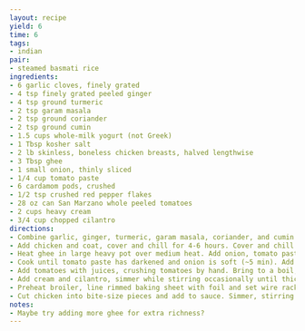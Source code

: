 ```yaml
---
layout: recipe
yield: 6
time: 6
tags:
- indian
pair:
- steamed basmati rice
ingredients:
- 6 garlic cloves, finely grated
- 4 tsp finely grated peeled ginger
- 4 tsp ground turmeric
- 2 tsp garam masala
- 2 tsp ground coriander
- 2 tsp ground cumin
- 1.5 cups whole-milk yogurt (not Greek)
- 1 Tbsp kosher salt
- 2 lb skinless, boneless chicken breasts, halved lengthwise
- 3 Tbsp ghee
- 1 small onion, thinly sliced
- 1/4 cup tomato paste
- 6 cardamom pods, crushed
- 1/2 tsp crushed red pepper flakes
- 28 oz can San Marzano whole peeled tomatoes
- 2 cups heavy cream
- 3/4 cup chopped cilantro
directions:
- Combine garlic, ginger, turmeric, garam masala, coriander, and cumin in a small bowl. Whisk yogurt, salt, and half of spice mixture
- Add chicken and coat, cover and chill for 4-6 hours. Cover and chill spice mixture
- Heat ghee in large heavy pot over medium heat. Add onion, tomato paste, cardamom, and red pepper flakes
- Cook until tomato paste has darkened and onion is soft (~5 min). Add remaining spice mixture and cook for 4 min
- Add tomatoes with juices, crushing tomatoes by hand. Bring to a boil, then reduce heat and simmer until sauce thickens (~8-10 min). Stir often and scrape up any browned bits
- Add cream and cilantro, simmer while stirring occasionally until thickened (~30-40 min)
- Preheat broiler, line rimmed baking sheet with foil and set wire rack inside sheet. Broil chicken on single layer until black spots form (~10 min)
- Cut chicken into bite-size pieces and add to sauce. Simmer, stirring occasionally, until chicken is cooked through (~8-10 min)
notes:
- Maybe try adding more ghee for extra richness?
---
```

